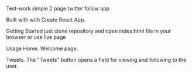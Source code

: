 Test-work simple 2 page twitter follow app

Built with with Create React App.

Getting Started just clone repository and open index.html file in your browser or use live page

Usage Home. Welcome page.

Tweets. The "Tweets" button opens a field for viewing and following to the user.
